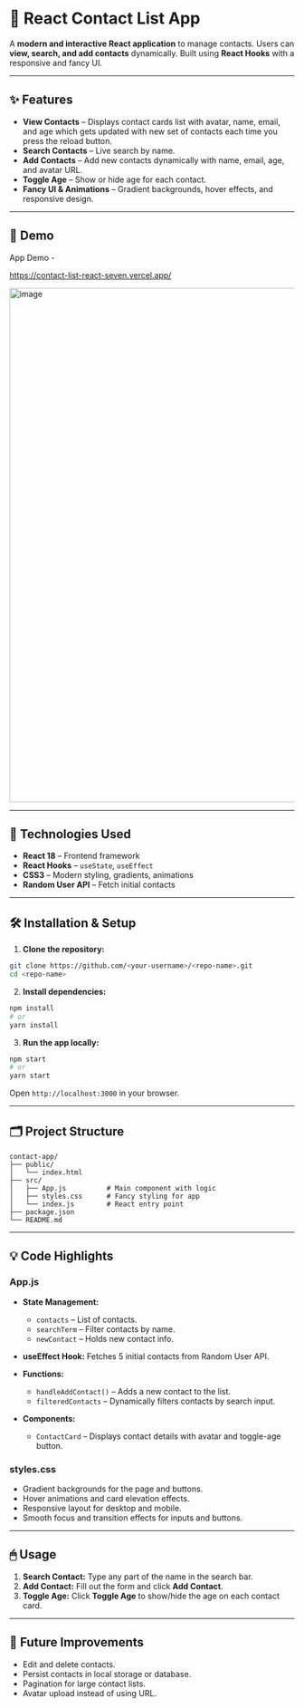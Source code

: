 

# 🌟 React Contact List App

A **modern and interactive React application** to manage contacts. Users can **view, search, and add contacts** dynamically. Built using **React Hooks** with a responsive and fancy UI.

---

## ✨ Features

* **View Contacts** – Displays contact cards list with avatar, name, email, and age which gets updated with new set of contacts each time you press the reload button.
* **Search Contacts** – Live search by name.
* **Add Contacts** – Add new contacts dynamically with name, email, age, and avatar URL.
* **Toggle Age** – Show or hide age for each contact.
* **Fancy UI & Animations** – Gradient backgrounds, hover effects, and responsive design.

---

## 📸 Demo

App Demo - 

https://contact-list-react-seven.vercel.app/


<img width="1822" height="908" alt="image" src="https://github.com/user-attachments/assets/b8270fdb-a9f3-4c26-8c78-fcecce63f1ce" />


---

## 🚀 Technologies Used

* **React 18** – Frontend framework
* **React Hooks** – `useState`, `useEffect`
* **CSS3** – Modern styling, gradients, animations
* **Random User API** – Fetch initial contacts

---

## 🛠 Installation & Setup

1. **Clone the repository:**

```bash
git clone https://github.com/<your-username>/<repo-name>.git
cd <repo-name>
```

2. **Install dependencies:**

```bash
npm install
# or
yarn install
```

3. **Run the app locally:**

```bash
npm start
# or
yarn start
```

Open `http://localhost:3000` in your browser.

---

## 🗂 Project Structure

```
contact-app/
├── public/
│   └── index.html
├── src/
│   ├── App.js          # Main component with logic
│   ├── styles.css      # Fancy styling for app
│   └── index.js        # React entry point
├── package.json
└── README.md
```

---

## 💡 Code Highlights

### App.js

* **State Management:**

  * `contacts` – List of contacts.
  * `searchTerm` – Filter contacts by name.
  * `newContact` – Holds new contact info.

* **useEffect Hook:** Fetches 5 initial contacts from Random User API.

* **Functions:**

  * `handleAddContact()` – Adds a new contact to the list.
  * `filteredContacts` – Dynamically filters contacts by search input.

* **Components:**

  * `ContactCard` – Displays contact details with avatar and toggle-age button.

### styles.css

* Gradient backgrounds for the page and buttons.
* Hover animations and card elevation effects.
* Responsive layout for desktop and mobile.
* Smooth focus and transition effects for inputs and buttons.

---

## 🖱 Usage

1. **Search Contact:** Type any part of the name in the search bar.
2. **Add Contact:** Fill out the form and click **Add Contact**.
3. **Toggle Age:** Click **Toggle Age** to show/hide the age on each contact card.

---

## 🌱 Future Improvements

* Edit and delete contacts.
* Persist contacts in local storage or database.
* Pagination for large contact lists.
* Avatar upload instead of using URL.






